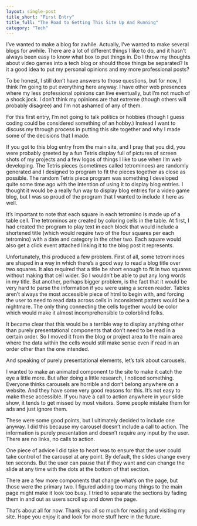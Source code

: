 ```yaml
---
layout: single-post
title_short: "First Entry"
title_full: "The Road to Getting This Site Up And Running"
category: "Tech"
---
```


I’ve wanted to make a blog for awhile. Actually, I’ve wanted to make several blogs for awhile. There are a lot of different things I like to do, and it hasn’t always been easy to know what box to put things in. <!--more-->Do I throw my thoughts about video games into a tech blog or should those things be separated? Is it a good idea to put my personal opinions and my more professional posts?

To be honest, I still don’t have answers to those questions, but for now, I think I’m going to put everything here anyway. I have other web presences where my less professional opinions can live eventually, but I’m not much of a shock jock. I don’t think my opinions are that extreme (though others will probably disagree) and I’m not ashamed of any of them.

For this first entry, I’m not going to talk politics or hobbies (though I guess coding could be considered something of an hobby.) Instead I want to discuss my through process in putting this site together and why I made some of the decisions that I made.

If you got to this blog entry from the main site, and I pray that you did, you were probably greeted by a fun Tetris display full of pictures of screen shots of my projects and a few logos of things I like to use when I’m web developing. The Tetris pieces (sometimes called tetrominoes) are randomly generated and I designed to program to fit the pieces together as close as possible. The random Tetris piece program was something I developed quite some time ago with the intention of using it to display blog entries. I thought it would be a really fun way to display blog entries for a video game blog, but I was so proud of the program that I wanted to include it here as well.

It’s important to note that each square in each tetromino is made up of a table cell. The tetrominos are created by coloring cells in the table. At first, I had created the program to play text in each block that would include a shortened title (which would require two of the four squares per each tetromino) with a date and category in the other two. Each square would also get a click event attached linking it to the blog post it represents.

Unfortunately, this produced a few problem. First of all, some tetrominoes are shaped in a way in which there’s a good way to read a blog title over two squares. It also required that a title be short enough to fit in two squares without making that cell wider. So I wouldn’t be able to put any long words in my title. But another, perhaps bigger problem, is the fact that it would be very hard to parse the information if you were using a screen reader. Tables aren’t always the most accessible piece of html to begin with, and forcing the user to need to read data across cells in inconsistent patters would be a nightmare. The only thing connecting the cells together would be color which would make it almost incomprehensible to colorblind folks.

It became clear that this would be a terrible way to display anything other than purely presentational components that don’t need to be read in a certain order. So I moved it from the blog or project area to the main area where the data within the cells would still make sense even if read in an order other than the one intended.

And speaking of purely presentational elements, let’s talk about carousels.

I wanted to make an animated component to the site to make it catch the eye a little more. But after doing a little research, I noticed something. Everyone thinks carousels are horrible and don’t belong anywhere on a website. And they have some very good reasons for this. It’s not easy to make these accessible. If you have a call to action anywhere in your slide show, it tends to get missed by most visitors. Some people mistake them for ads and just ignore them.

These were some good points, but I ultimately decided to include one anyway. I did this because my carousel doesn’t include a call to action. The information is purely presentation and doesn’t require any input by the user. There are no links, no calls to action.

One piece of advice I did take to heart was to ensure that the user could take control of the carousel at any point. By default, the slides change every ten seconds. But the user can pause that if they want and can change the slide at any time with the dots at the bottom of that section.

There are a few more components that change what’s on the page, but those were the primary two. I figured adding too many things to the main page might make it look too busy. I tried to separate the sections by fading them in and out as users scroll up and down the page.

That’s about all for now. Thank you all so much for reading and visiting my site. Hope you enjoy it and look for more stuff here in the future.
